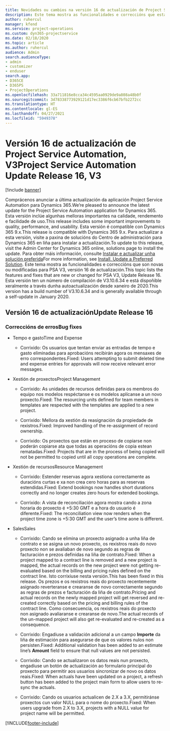 ```yaml
---
title: Novidades ou cambios na versión 16 de actualización de Project Service Automation, V3
description: Este tema mostra as funcionalidades e correccións que están dispoñibles la versión 16 de actualización de Project Service Automation, V3.
author: ruhercul
manager: kfend
ms.service: project-operations
ms.custom: dyn365-projectservice
ms.date: 02/18/2020
ms.topic: article
ms.author: ruhercul
audience: Admin
search.audienceType:
- admin
- customizer
- enduser
search.app:
- D365CE
- D365PS
- ProjectOperations
ms.openlocfilehash: 33a711816e8cca34c4595aa0929de9a808a48b0f
ms.sourcegitcommit: 3d78338773929121d17ec3386f6cb67bfb2272cc
ms.translationtype: HT
ms.contentlocale: gl-ES
ms.lasthandoff: 04/27/2021
ms.locfileid: "5949378"
---
```

# <a name="project-service-automation-update-release-16-v3"></a><span data-ttu-id="c6fcc-103">Versión 16 de actualización de Project Service Automation, V3</span><span class="sxs-lookup"><span data-stu-id="c6fcc-103">Project Service Automation Update Release 16, V3</span></span>

[!include [banner](../includes/psa-now-project-operations.md)]

<span data-ttu-id="c6fcc-104">Comprácenos anunciar a última actualización da aplicación Project Service Automation para Dynamics 365.</span><span class="sxs-lookup"><span data-stu-id="c6fcc-104">We’re pleased to announce the latest update for the Project Service Automation application for Dynamics 365.</span></span> <span data-ttu-id="c6fcc-105">Esta versión inclúe algunhas melloras importantes na calidade, rendemento e facilidade de uso.</span><span class="sxs-lookup"><span data-stu-id="c6fcc-105">This release includes some important improvements to quality, performance, and usability.</span></span>  <span data-ttu-id="c6fcc-106">Esta versión é compatible con Dynamics 365 9.x.</span><span class="sxs-lookup"><span data-stu-id="c6fcc-106">This release is compatible with Dynamics 365 9.x.</span></span> <span data-ttu-id="c6fcc-107">Para actualizar a esta versión, visite a paxina de solucións do Centro de administración para Dynamics 365 en liña para instalar a actualización.</span><span class="sxs-lookup"><span data-stu-id="c6fcc-107">To update to this release, visit the Admin Center for Dynamics 365 online, solutions page to install the update.</span></span> <span data-ttu-id="c6fcc-108">Para obter máis información, consulte [Instalar e actualizar unha solución preferida](/dynamics365/project-service/upgrade-psa-home-page)</span><span class="sxs-lookup"><span data-stu-id="c6fcc-108">For more information, see [Install, Update a Preferred Solution](/dynamics365/project-service/upgrade-psa-home-page).</span></span>
<span data-ttu-id="c6fcc-109">Este tema mostra as funcionalidades e correccións que son novas ou modificadas para PSA V3, versión 16 de actualización.</span><span class="sxs-lookup"><span data-stu-id="c6fcc-109">This topic lists the features and fixes that are new or changed for PSA V3, Update Release 16.</span></span> <span data-ttu-id="c6fcc-110">Esta versión ten un número de compilación de V3.10.6.34 e está dispoñible xeralmente a través dunha autoactualización desde xaneiro de 2020.</span><span class="sxs-lookup"><span data-stu-id="c6fcc-110">This version has a build number of V3.10.6.34 and is generally available through a self-update in January 2020.</span></span>


## <a name="update-release-16"></a><span data-ttu-id="c6fcc-111">Versión 16 de actualización</span><span class="sxs-lookup"><span data-stu-id="c6fcc-111">Update Release 16</span></span>

### <a name="bug-fixes"></a><span data-ttu-id="c6fcc-112">Correccións de erros</span><span class="sxs-lookup"><span data-stu-id="c6fcc-112">Bug fixes</span></span>

-   <span data-ttu-id="c6fcc-113">Tempo e gasto</span><span class="sxs-lookup"><span data-stu-id="c6fcc-113">Time and Expense</span></span>

    -   <span data-ttu-id="c6fcc-114">Corrixido: Os usuarios que tentan enviar as entradas de tempo e gasto eliminadas para aprobacións recibirán agora os mensaxes de erro correspondentes.</span><span class="sxs-lookup"><span data-stu-id="c6fcc-114">Fixed: Users attempting to submit deleted time and expense entries for approvals will now receive relevant error messages.</span></span>

-   <span data-ttu-id="c6fcc-115">Xestión de proxectos</span><span class="sxs-lookup"><span data-stu-id="c6fcc-115">Project Management</span></span>

    -   <span data-ttu-id="c6fcc-116">Corrixido: As unidades de recursos definidas para os membros do equipo nos modelos respéctanse e os modelos aplícanse a un novo proxecto.</span><span class="sxs-lookup"><span data-stu-id="c6fcc-116">Fixed: The resourcing units defined for team members in templates are respected with the templates are applied to a new project.</span></span>

    -   <span data-ttu-id="c6fcc-117">Corrixido: Mellora da xestión da reasignación da propiedade de rexistros.</span><span class="sxs-lookup"><span data-stu-id="c6fcc-117">Fixed: Improved handling of the re-assignment of record ownership.</span></span>

    -   <span data-ttu-id="c6fcc-118">Corrixido: Os proxectos que están en proceso de copiarse non poderán copiarse ata que todas as operacións de copia estean rematadas.</span><span class="sxs-lookup"><span data-stu-id="c6fcc-118">Fixed: Projects that are in the process of being copied will not be permitted to copied until all copy operations are complete.</span></span>

-   <span data-ttu-id="c6fcc-119">Xestión de recursos</span><span class="sxs-lookup"><span data-stu-id="c6fcc-119">Resource Management</span></span>

    -   <span data-ttu-id="c6fcc-120">Corrixido: Estender reservas agora xestiona correctamente as duracións curtas e xa non crea cero horas para as reservas estendidas.</span><span class="sxs-lookup"><span data-stu-id="c6fcc-120">Fixed: Extend bookings now handles short durations correctly and no longer creates zero hours for extended bookings.</span></span>

    -   <span data-ttu-id="c6fcc-121">Corrixido: A vista de reconciliación agora mostra cando a zona horaria do proxecto é +5:30 GMT e a hora do usuario é diferente.</span><span class="sxs-lookup"><span data-stu-id="c6fcc-121">Fixed: The reconciliation view now renders when the project time zone is +5:30 GMT and the user’s time aone is different.</span></span>

-   <span data-ttu-id="c6fcc-122">Sales</span><span class="sxs-lookup"><span data-stu-id="c6fcc-122">Sales</span></span>

    -   <span data-ttu-id="c6fcc-123">Corrixido: Cando se elimina un proxecto asignado a unha liña de contrato e se asigna un novo proxecto, os rexistros reais do novo proxecto non se avaliaban de novo segundo as regras de facturación e prezos definidas na liña de contrato.</span><span class="sxs-lookup"><span data-stu-id="c6fcc-123">Fixed: When a project mapped to a contract line is removed and a new project is mapped, the actual records on the new project were not getting re-evaluated based on the billing and pricing rules defined on the contract line.</span></span> <span data-ttu-id="c6fcc-124">Isto corrixiuse nesta versión.</span><span class="sxs-lookup"><span data-stu-id="c6fcc-124">This has been fixed in this release.</span></span> <span data-ttu-id="c6fcc-125">Os prezos e os rexistros reais do proxecto recentemente asignado reverteranse e crearanse de novo correctamente segundo as regras de prezos e facturación da liña de contrato.</span><span class="sxs-lookup"><span data-stu-id="c6fcc-125">Pricing and actual records on the newly mapped project will get reversed and re-created correctly based on the pricing and billing rules of the contract line.</span></span> <span data-ttu-id="c6fcc-126">Como consecuencia, os rexistros reais do proxecto non asignado avaliaranse e crearanse de novo.</span><span class="sxs-lookup"><span data-stu-id="c6fcc-126">The actual records of the un-mapped project will also get re-evaluated and re-created as a consequence.</span></span>

    -   <span data-ttu-id="c6fcc-127">Corrixido: Engadiuse a validación adicional a un campo **Importe** da liña de estimación para asegurarse de que os valores nulos non persisten.</span><span class="sxs-lookup"><span data-stu-id="c6fcc-127">Fixed: Additional validation has been added to an estimate line’s **Amount** field to ensure that null values are not persisted.</span></span>

    -   <span data-ttu-id="c6fcc-128">Corrixido: Cando se actualizaron os datos reais nun proxecto, engadiuse un botón de actualización ao formulario principal do proxecto para permitir aos usuarios sincronizar de novo os datos reais.</span><span class="sxs-lookup"><span data-stu-id="c6fcc-128">Fixed: When actuals have been updated on a project, a refresh button has been added to the project main form to allow users to re-sync the actuals.</span></span>

    -   <span data-ttu-id="c6fcc-129">Corrixido: Cando os usuarios actualicen de 2.X a 3.X, permitiránse proxectos cun valor NULL para o nome do proxecto.</span><span class="sxs-lookup"><span data-stu-id="c6fcc-129">Fixed: When users upgrade from 2.X to 3.X, projects with a NULL value for project name will be permitted.</span></span>



[!INCLUDE[footer-include](../includes/footer-banner.md)]